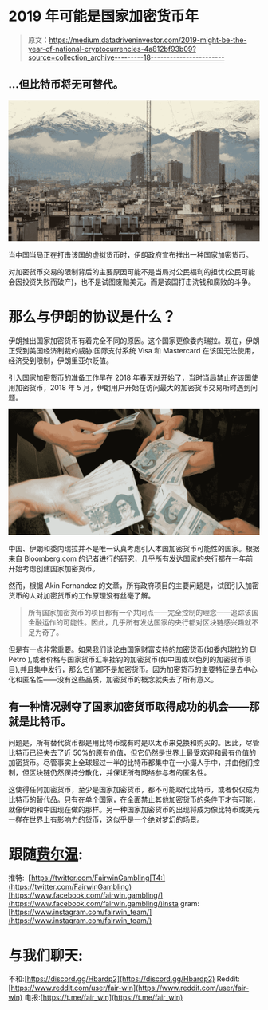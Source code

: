 # 2019 年可能是国家加密货币年

> 原文：<https://medium.datadriveninvestor.com/2019-might-be-the-year-of-national-cryptocurrencies-4a812bf93b09?source=collection_archive---------18----------------------->

## …但比特币将无可替代。

![](img/6c1dd74a8d5226d095e5abe1068078a6.png)

当中国当局正在打击该国的虚拟货币时，伊朗政府宣布推出一种国家加密货币。

对加密货币交易的限制背后的主要原因可能不是当局对公民福利的担忧(公民可能会因投资失败而破产)，也不是试图废黜美元，而是该国打击洗钱和腐败的斗争。

# 那么与伊朗的协议是什么？

伊朗推出国家加密货币有着完全不同的原因。这个国家更像委内瑞拉。现在，伊朗正受到美国经济制裁的威胁:国际支付系统 Visa 和 Mastercard 在该国无法使用，经济受到限制，伊朗里亚尔贬值。

引入国家加密货币的准备工作早在 2018 年春天就开始了，当时当局禁止在该国使用加密货币，2018 年 5 月，伊朗用户开始在访问最大的加密货币交易所时遇到问题。

![](img/93207b4ba503416b7193a037c585efb2.png)

中国、伊朗和委内瑞拉并不是唯一认真考虑引入本国加密货币可能性的国家。根据来自 Bloomberg.com 的记者进行的研究，几乎所有发达国家的央行都在一年前开始考虑创建国家加密货币。

然而，根据 Akin Fernandez 的文章，所有政府项目的主要问题是，试图引入加密货币的人对加密货币的工作原理没有丝毫了解。

> 所有国家加密货币的项目都有一个共同点——完全控制的理念——追踪该国金融运作的可能性。因此，几乎所有发达国家的央行都对区块链感兴趣就不足为奇了。

但是有一点非常重要。如果我们谈论由国家财富支持的加密货币(如委内瑞拉的 El Petro ),或者价格与国家货币汇率挂钩的加密货币(如中国或以色列的加密货币项目),并且集中发行，那么它们都不是加密货币。因为加密货币的主要特征是去中心化和匿名性——没有这些品质，加密货币的概念就失去了所有意义。

## 有一种情况剥夺了国家加密货币取得成功的机会——那就是比特币。

问题是，所有替代货币都是用比特币或有时是以太币来兑换和购买的。因此，尽管比特币已经失去了近 50%的原有价值，但它仍然是世界上最受欢迎和最有价值的加密货币。尽管事实上全球超过一半的比特币都集中在一小撮人手中，并由他们控制，但区块链仍然保持分散化，并保证所有网络参与者的匿名性。

这使得任何加密货币，至少是国家加密货币，都不可能取代比特币，或者仅仅成为比特币的替代品。只有在单个国家，在全面禁止其他加密货币的条件下才有可能，就像伊朗和中国现在做的那样。另一种国家加密货币的出现将成为像比特币或美元一样在世界上有影响力的货币，这似乎是一个绝对梦幻的场景。

# 跟随[费尔温](http://fairwin.io/):

推特:【https://twitter.com/FairwinGambling[T4:](https://twitter.com/FairwinGambling)[https://www.facebook.com/fairwin.gambling/](https://www.facebook.com/fairwin.gambling/)insta gram:[https://www.instagram.com/fairwin_team/](https://www.instagram.com/fairwin_team/)

# 与我们聊天:

不和:[https://discord.gg/Hbardp2](https://discord.gg/Hbardp2)
Reddit:[https://www.reddit.com/user/fair-win](https://www.reddit.com/user/fair-win)
电报:[https://t.me/fair_win](https://t.me/fair_win)